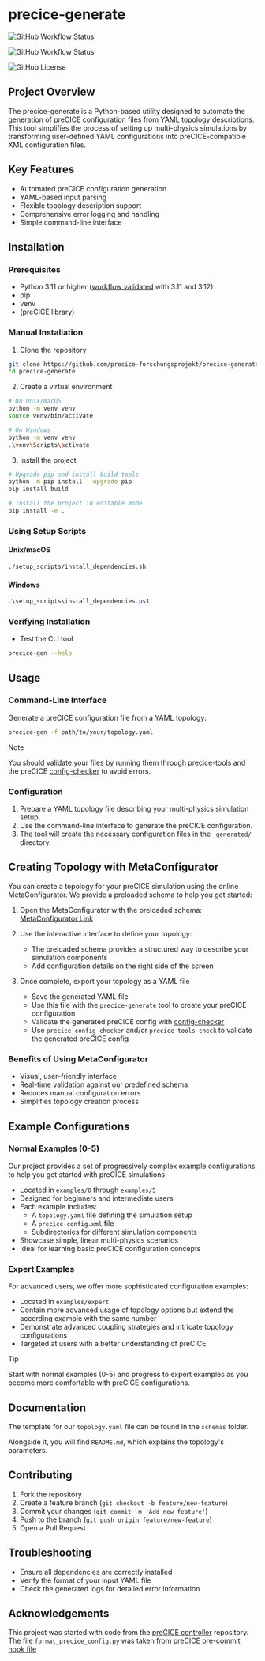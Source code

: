 # precice-generate

![GitHub Workflow Status](https://img.shields.io/github/actions/workflow/status/precice-forschungsprojekt/precice-generate/check.yml?label=Examples%20generation%20and%20validation%20using%20config-checker)

![GitHub Workflow Status](https://img.shields.io/github/actions/workflow/status/precice-forschungsprojekt/precice-generate/installation.yml?label=Installation%20Checker)

![GitHub License](https://img.shields.io/github/license/precice-forschungsprojekt/precice-generate)

## Project Overview

The precice-generate is a Python-based utility designed to automate the generation of preCICE configuration files from
YAML topology descriptions. This tool simplifies the process of setting up multi-physics simulations by transforming
user-defined YAML configurations into preCICE-compatible XML configuration files.

## Key Features

- Automated preCICE configuration generation
- YAML-based input parsing
- Flexible topology description support
- Comprehensive error logging and handling
- Simple command-line interface

## Installation

### Prerequisites

- Python 3.11 or
  higher ([workflow validated](https://github.com/precice-forschungsprojekt/precice-generate/actions/workflows/installation.yml)
  with 3.11 and 3.12)
- pip
- venv
- (preCICE library)

### Manual Installation

1. Clone the repository

```bash
git clone https://github.com/precice-forschungsprojekt/precice-generate.git
cd precice-generate
```

2. Create a virtual environment

```bash
# On Unix/macOS
python -m venv venv
source venv/bin/activate

# On Windows
python -m venv venv
.\venv\Scripts\activate
```

3. Install the project

```bash
# Upgrade pip and install build tools
python -m pip install --upgrade pip
pip install build

# Install the project in editable mode
pip install -e .
```

### Using Setup Scripts

#### Unix/macOS

```bash
./setup_scripts/install_dependencies.sh
```

#### Windows

```powershell
.\setup_scripts\install_dependencies.ps1
```

### Verifying Installation

- Test the CLI tool

```bash
precice-gen --help
```

## Usage

### Command-Line Interface

Generate a preCICE configuration file from a YAML topology:

```bash
precice-gen -f path/to/your/topology.yaml
```

> [!NOTE]
> You should validate your files by running them through precice-tools and the
> preCICE [config-checker](https://github.com/precice-forschungsprojekt/config-checker) to avoid errors.

### Configuration

1. Prepare a YAML topology file describing your multi-physics simulation setup.
2. Use the command-line interface to generate the preCICE configuration.
3. The tool will create the necessary configuration files in the `_generated/` directory.

## Creating Topology with MetaConfigurator

You can create a topology for your preCICE simulation using the online MetaConfigurator.
We provide a preloaded schema to help you get started:

1. Open the MetaConfigurator with the preloaded
   schema: [MetaConfigurator Link](https://metaconfigurator.github.io/meta-configurator/?schema=https://github.com/precice-forschungsprojekt/precice-generate/blob/main/schemas/topology-schema.json&settings=https://github.com/precice-forschungsprojekt/precice-structure-generator/blob/main/templates/metaConfiguratorSettings.json)

2. Use the interactive interface to define your topology:
    - The preloaded schema provides a structured way to describe your simulation components
    - Add configuration details on the right side of the screen

3. Once complete, export your topology as a YAML file
    - Save the generated YAML file
    - Use this file with the `precice-generate` tool to create your preCICE configuration
    - Validate the generated preCICE config
      with [config-checker](https://github.com/precice-forschungsprojekt/config-checker)
    - Use `precice-config-checker` and/or `precice-tools check` to validate the generated preCICE config

### Benefits of Using MetaConfigurator

- Visual, user-friendly interface
- Real-time validation against our predefined schema
- Reduces manual configuration errors
- Simplifies topology creation process

## Example Configurations

### Normal Examples (0-5)

Our project provides a set of progressively complex example configurations to help you get started with preCICE
simulations:

- Located in `examples/0` through `examples/5`
- Designed for beginners and intermediate users
- Each example includes:
    - A `topology.yaml` file defining the simulation setup
    - A `precice-config.xml` file
    - Subdirectories for different simulation components
- Showcase simple, linear multi-physics scenarios
- Ideal for learning basic preCICE configuration concepts

### Expert Examples

For advanced users, we offer more sophisticated configuration examples:

- Located in `examples/expert`
- Contain more advanced usage of topology options but extend the according example with the same number
- Demonstrate advanced coupling strategies and intricate topology configurations
- Targeted at users with a better understanding of preCICE

> [!TIP]
> Start with normal examples (0-5) and progress to expert examples as you become more comfortable with preCICE
> configurations.

## Documentation

The template for our `topology.yaml` file can be found in the `schemas` folder.

Alongside it, you will find `README.md`, which explains the topology's parameters. 

## Contributing

1. Fork the repository
2. Create a feature branch (`git checkout -b feature/new-feature`)
3. Commit your changes (`git commit -m 'Add new feature'`)
4. Push to the branch (`git push origin feature/new-feature`)
5. Open a Pull Request

## Troubleshooting

- Ensure all dependencies are correctly installed
- Verify the format of your input YAML file
- Check the generated logs for detailed error information

## Acknowledgements

This project was started with code from the [preCICE controller](https://github.com/precice/controller) repository.
The file `format_precice_config.py` was taken
from [preCICE pre-commit hook file](https://github.com/precice/precice-pre-commit-hooks/blob/main/format_precice_config/format_precice_config.py)
